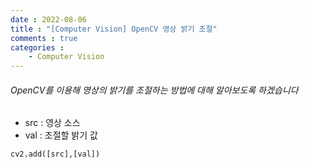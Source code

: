 ```yaml
---
date : 2022-08-06
title : "[Computer Vision] OpenCV 영상 밝기 조절"
comments : true
categories :
    - Computer Vision
---
```


###### OpenCV를 이용해 영상의 밝기를 조절하는 방법에 대해 알아보도록 하겠습니다

* src : 영상 소스
* val : 조절할 밝기 값
```python
cv2.add([src],[val])
```
